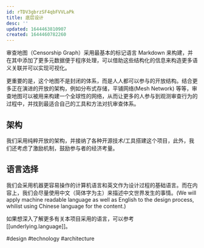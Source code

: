 ```yaml
---
id: rTDV3gbrzSF4qbFVVLaPk
title: 底层设计
desc: ''
updated: 1644463810907
created: 1644460782260
---
```


审查地图（Censorship Graph）采用最基本的标记语言 Markdown 来构建，并在其中添加了更多元数据便于程序处理，可以借助这些结构化的信息来构造更多语义关联并可以实现可视化。

更重要的是，这个地图不是封闭的体系，而是人人都可以参与的开放结构。结合更多正在演进的开放的架构，例如分布式存储，平铺网络(Mesh Network) 等等，审查地图可以被用来构建一个全球性的网络，从而让更多的人参与到观测审查行为的过程中，并找到最适合自己的工具和方法对抗审查体系。

## 架构

我们采用纯粹开放的架构，并接纳了各种开源技术/工具搭建这个项目，此外，我们还考虑了激励机制，鼓励参与者的经济考量。


## 语言选择

我们会采用机器更容易操作的计算机语言和英文作为设计过程的基础语言。而在内容上，我们会尽量使用中文（简体字为主）来描述中文世界发生的事情。(We will apply machine readable language as well as English to the design process, whilist using Chinese language for the content.)

如果想深入了解更多有关本项目采用的语言，可以参考[[underlying.language]]。


#design #technology #architecture 